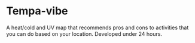 # Tempa-vibe

A heat/cold and UV map that recommends pros and cons to activities that you can do based on your location. Developed under 24 hours.
